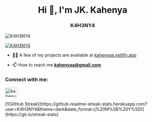 <h1 align="center">Hi 👋, I'm JK. Kahenya</h1>
<h3 align="center">K4H3NY4</h3>

<p align="left"> <img src="https://komarev.com/ghpvc/?username=K4H3NY4&label=Profile%20views&color=0e75b6&style=flat" alt="K4H3NY4" /> </p>


<p align="left"> <a href="https://twitter.com/K4H3NY4" target="blank"><img src="https://img.shields.io/twitter/follow/K4H3NY4?logo=twitter&style=for-the-badge" alt="K4H3NY4" /></a> </p>

- 👨‍💻 A few of my projects are available at <a href="https://kahenyaa.netlify.app/" target="_blank" />kahenyaa.netlify.app</a>

- 📫 How to reach me **kahenyaa@gmail.com**



<h3 align="left">Connect with me:</h3>
<p align="left">
<a href="https://twitter.com/K4H3NY4" target="blank"><img align="center" src="https://raw.githubusercontent.com/rahuldkjain/github-profile-readme-generator/master/src/images/icons/Social/twitter.svg" alt="kahenyaa" height="30" width="40" /></a>
</p>
[![GitHub Streak](https://github-readme-streak-stats.herokuapp.com?user=K4H3NY4&theme=dark&date_format=j%20M%5B%20Y%5D)](https://git.io/streak-stats)


